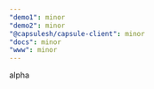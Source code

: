 ```yaml
---
"demo1": minor
"demo2": minor
"@capsulesh/capsule-client": minor
"docs": minor
"www": minor
---
```


alpha
